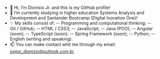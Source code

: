 - 👋 Hi, I’m Dionisio Jr. and this is my GitHub profile!
- 🌱 I’m currently studying in higher education Systems Analysis and Development and Santander Bootcamp (Digital Inovation One)!
- ✨ My skills consist of:
-- Programming and computational thinking;
-- Git / GitHub;
-- HTML / CSS3;
-- JavaScript;
-- Java (POO);
-- Angular (soon);
-- TypeScript (soon);
-- Spring Framework (soon);
-- Python;
-- English (writing and speaking).
- 📫 You can make contact whit me through my email: junior_dionizio@outlook.com.br

<!---
DioJun/DioJun is a ✨ special ✨ repository because its `README.md` (this file) appears on your GitHub profile.
You can click the Preview link to take a look at your changes.
--->
